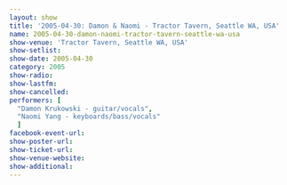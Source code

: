 ```yaml
---
layout: show
title: '2005-04-30: Damon & Naomi - Tractor Tavern, Seattle WA, USA'
name: 2005-04-30-damon-naomi-tractor-tavern-seattle-wa-usa
show-venue: 'Tractor Tavern, Seattle WA, USA'
show-setlist: 
show-date: 2005-04-30
category: 2005
show-radio: 
show-lastfm: 
show-cancelled: 
performers: [
  "Damon Krukowski - guitar/vocals",
  "Naomi Yang - keyboards/bass/vocals"
  ]
facebook-event-url: 
show-poster-url: 
show-ticket-url: 
show-venue-website: 
show-additional: 
---
```


